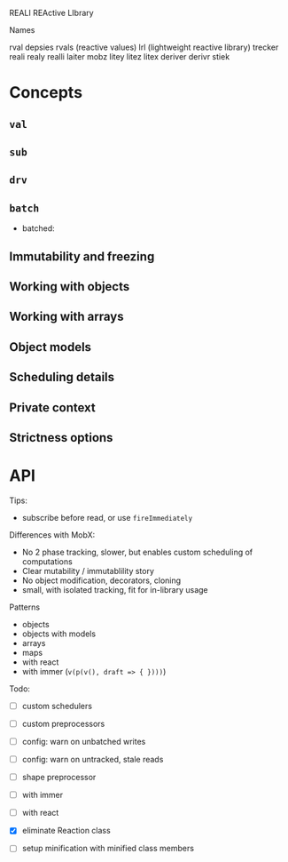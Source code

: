 
REALI
REActive LIbrary

Names

rval
depsies
rvals (reactive values)
lrl (lightweight reactive library)
trecker
reali
realy
realli
laiter
mobz
litey
litez
litex
deriver
derivr
stiek

# Concepts

## `val`

## `sub`

## `drv`

## `batch`

- batched:

## Immutability and freezing

## Working with objects

## Working with arrays

## Object models

## Scheduling details

## Private context

## Strictness options

# API


Tips:
- subscribe before read, or use `fireImmediately`

Differences with MobX:

- No 2 phase tracking, slower, but enables custom scheduling of computations
- Clear mutability / immutablility story
- No object modification, decorators, cloning
- small, with isolated tracking, fit for in-library usage

Patterns

- objects
- objects with models
- arrays
- maps
- with react
- with immer (`v(p(v(), draft => { })))`)

Todo:

* [ ] custom schedulers
* [ ] custom preprocessors
* [ ] config: warn on unbatched writes
* [ ] config: warn on untracked, stale reads
* [ ] shape preprocessor
* [ ] with immer
* [ ] with react
* [x] eliminate Reaction class
* [ ] setup minification with minified class members


